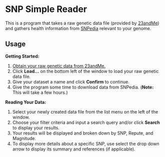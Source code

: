 # SNP Simple Reader

This is a program that takes a raw genetic data file (provided by [23andMe](https://www.23andme.com/)) and gathers health information from [SNPedia](https://www.snpedia.com/) relevant to your genome.

## Usage

**Getting Started:**

1. [Obtain your raw genetic data from 23andMe.](https://customercare.23andme.com/hc/en-us/articles/212196868-Accessing-Your-Raw-Genetic-Data)
2. Click **Load...** on the bottom left of the window to load your raw genetic data file.
3. Give your dataset a name and click **Confirm** to continue.
4. Give the program some time to download data from SNPedia. (**Note:** This will take a few hours.)

**Reading Your Data:**
1. Select your newly created data file from the list menu on the left of the window.
2. Choose your filter criteria and input a search query and/or click **Search** to display your results.
3. Your results will be displayed and broken down by SNP, Repute, and Magnitude.  
4. To display more details about a specific SNP, use select the drop down arrow to display its summary and references (if applicable). 
